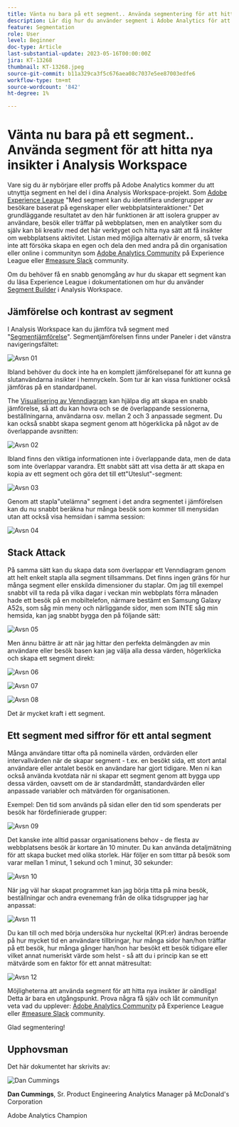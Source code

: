 ```yaml
---
title: Vänta nu bara på ett segment.. Använda segmentering för att hitta nya insikter i Analysis Workspace
description: Lär dig hur du använder segment i Adobe Analytics för att hitta nya insikter från Analysis Workspace visualiseringar och frihandstabeller.
feature: Segmentation
role: User
level: Beginner
doc-type: Article
last-substantial-update: 2023-05-16T00:00:00Z
jira: KT-13268
thumbnail: KT-13268.jpeg
source-git-commit: b11a329ca3f5c676aea08c7037e5ee87003edfe6
workflow-type: tm+mt
source-wordcount: '842'
ht-degree: 1%

---
```



# Vänta nu bara på ett segment.. Använda segment för att hitta nya insikter i Analysis Workspace

Vare sig du är nybörjare eller proffs på Adobe Analytics kommer du att utnyttja segment en hel del i dina Analysis Workspace-projekt. Som [Adobe Experience League](https://experienceleague.adobe.com/docs/analytics/components/segmentation/seg-overview.html?lang=en) &quot;Med segment kan du identifiera undergrupper av besökare baserat på egenskaper eller webbplatsinteraktioner.&quot; Det grundläggande resultatet av den här funktionen är att isolera grupper av användare, besök eller träffar på webbplatsen, men en analytiker som du själv kan bli kreativ med det här verktyget och hitta nya sätt att få insikter om webbplatsens aktivitet. Listan med möjliga alternativ är enorm, så tveka inte att försöka skapa en egen och dela den med andra på din organisation eller online i communityn som [Adobe Analytics Community](https://experienceleaguecommunities.adobe.com/t5/adobe-analytics/ct-p/adobe-analytics-community) på Experience League eller [#measure Slack](https://www.measure.chat/) community.

Om du behöver få en snabb genomgång av hur du skapar ett segment kan du läsa Experience League i dokumentationen om hur du använder [Segment Builder](https://experienceleague.adobe.com/docs/analytics/components/segmentation/segmentation-workflow/seg-build.html?lang=en) i Analysis Workspace.

## Jämförelse och kontrast av segment

I Analysis Workspace kan du jämföra två segment med &quot;[Segmentjämförelse](https://experienceleague.adobe.com/docs/analytics/analyze/analysis-workspace/panels/segment-comparison/segment-comparison.html?lang=en)&quot;. Segmentjämförelsen finns under Paneler i det vänstra navigeringsfältet:

![Avsn 01](assets/seg01.png)

Ibland behöver du dock inte ha en komplett jämförelsepanel för att kunna ge slutanvändarna insikter i hemnyckeln. Som tur är kan vissa funktioner också jämföras på en standardpanel.

The [Visualisering av Venndiagram](https://experienceleague.adobe.com/docs/analytics/analyze/analysis-workspace/visualizations/venn.html?lang=en) kan hjälpa dig att skapa en snabb jämförelse, så att du kan hovra och se de överlappande sessionerna, beställningarna, användarna osv. mellan 2 och 3 anpassade segment. Du kan också snabbt skapa segment genom att högerklicka på något av de överlappande avsnitten:

![Avsn 02](assets/s02.png)

Ibland finns den viktiga informationen inte i överlappande data, men de data som inte överlappar varandra. Ett snabbt sätt att visa detta är att skapa en kopia av ett segment och göra det till ett&quot;Uteslut&quot;-segment:

![Avsn 03](assets/s03.png)

Genom att stapla&quot;utelämna&quot; segment i det andra segmentet i jämförelsen kan du nu snabbt beräkna hur många besök som kommer till menysidan utan att också visa hemsidan i samma session:

![Avsn 04](assets/s04.png)

## Stack Attack

På samma sätt kan du skapa data som överlappar ett Venndiagram genom att helt enkelt stapla alla segment tillsammans. Det finns ingen gräns för hur många segment eller enskilda dimensioner du staplar. Om jag till exempel snabbt vill ta reda på vilka dagar i veckan min webbplats förra månaden hade ett besök på en mobiltelefon, närmare bestämt en Samsung Galaxy A52s, som såg min meny och närliggande sidor, men som INTE såg min hemsida, kan jag snabbt bygga den på följande sätt:

![Avsn 05](assets/s05.png)

Men ännu bättre är att när jag hittar den perfekta delmängden av min användare eller besök basen kan jag välja alla dessa värden, högerklicka och skapa ett segment direkt:

![Avsn 06](assets/s06.png)

![Avsn 07](assets/s07.png)

![Avsn 08](assets/s08.png)

Det är mycket kraft i ett segment.

## Ett segment med siffror för ett antal segment

Många användare tittar ofta på nominella värden, ordvärden eller intervallvärden när de skapar segment - t.ex. en besökt sida, ett stort antal användare eller antalet besök en användare har gjort tidigare. Men ni kan också använda kvotdata när ni skapar ett segment genom att bygga upp dessa värden, oavsett om de är standardmått, standardvärden eller anpassade variabler och mätvärden för organisationen.

Exempel: Den tid som används på sidan eller den tid som spenderats per besök har fördefinierade grupper:

![Avsn 09](assets/s09.png)

Det kanske inte alltid passar organisationens behov - de flesta av webbplatsens besök är kortare än 10 minuter. Du kan använda detaljmätning för att skapa bucket med olika storlek. Här följer en som tittar på besök som varar mellan 1 minut, 1 sekund och 1 minut, 30 sekunder:

![Avsn 10](assets/s10.png)

När jag väl har skapat programmet kan jag börja titta på mina besök, beställningar och andra evenemang från de olika tidsgrupper jag har anpassat:

![Avsn 11](assets/s11.png)

Du kan till och med börja undersöka hur nyckeltal (KPI:er) ändras beroende på hur mycket tid en användare tillbringar, hur många sidor han/hon träffar på ett besök, hur många gånger han/hon har besökt ett besök tidigare eller vilket annat numeriskt värde som helst - så att du i princip kan se ett mätvärde som en faktor för ett annat mätresultat:

![Avsn 12](assets/s12.png)

Möjligheterna att använda segment för att hitta nya insikter är oändliga! Detta är bara en utgångspunkt. Prova några få själv och låt communityn veta vad du upplever: [Adobe Analytics Community](https://experienceleaguecommunities.adobe.com/t5/adobe-analytics/ct-p/adobe-analytics-community) på Experience League eller [#measure Slack](https://www.measure.chat/) community.

Glad segmentering!

## Upphovsman

Det här dokumentet har skrivits av:

![Dan Cummings](assets/seg13.png)

**Dan Cummings**, Sr. Product Engineering Analytics Manager på McDonald&#39;s Corporation

Adobe Analytics Champion


